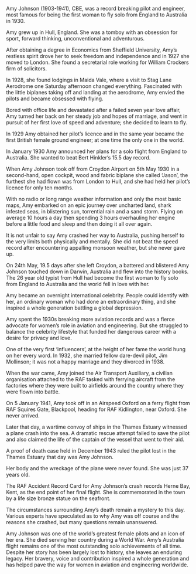 Amy Johnson (1903-1941), CBE, was a record breaking pilot and engineer, most famous for being the first woman to fly solo from England to Australia in 1930.

Amy grew up in Hull, England. She was a tomboy with an obsession for sport, forward thinking, unconventional and adventurous.

After obtaining a degree in Economics from Sheffield University, Amy’s restless spirit drove her to seek freedom and independence and in 1927 she moved to London. She found a secretarial role working for William Crockers firm of solicitors.

In 1928, she found lodgings in Maida Vale, where a visit to Stag Lane Aerodrome one Saturday afternoon changed everything. Fascinated with the little biplanes taking off and landing at the aerodrome, Amy envied the pilots and became obsessed with flying.

Bored with office life and devastated after a failed seven year love affair, Amy turned her back on her steady job and hopes of marriage, and went in pursuit of her first love of speed and adventure; she decided to learn to fly.

In 1929 Amy obtained her pilot’s licence and in the same year became the first British female ground engineer; at one time the only one in the world.

In January 1930 Amy announced her plans for a solo flight from England to Australia. She wanted to beat Bert Hinkler’s 15.5 day record.

When Amy Johnson took off from Croydon Airport on 5th May 1930 in a second-hand, open cockpit, wood and fabric biplane she called ‘Jason’, the furthest she had flown was from London to Hull, and she had held her pilot’s licence for only ten months.

With no radio or long range weather information and only the most basic maps, Amy embarked on an epic journey over uncharted land, shark infested seas, in blistering sun, torrential rain and a sand storm. Flying on average 10 hours a day then spending 3 hours overhauling her engine before a little food and sleep and then doing it all over again.

It is not unfair to say Amy crashed her way to Australia, pushing herself to the very limits both physically and mentally. She did not beat the speed record after encountering appalling monsoon weather, but she never gave up.

On 24th May, 19.5 days after she left Croydon, a battered and blistered Amy Johnson touched down in Darwin, Australia and flew into the history books. The 26 year old typist from Hull had become the first woman to fly solo from England to Australia and the world fell in love with her.

Amy became an overnight international celebrity. People could identify with her, an ordinary woman who had done an extraordinary thing, and she inspired a whole generation battling a global depression.

Amy spent the 1930s breaking more aviation records and was a fierce advocate for women’s role in aviation and engineering. But she struggled to balance the celebrity lifestyle that funded her dangerous career with a desire for privacy and love.

One of the very first ‘influencers’, at the height of her fame the world hung on her every word. In 1932, she married fellow dare-devil pilot, Jim Mollinson; it was not a happy marriage and they divorced in 1938.

When the war came, Amy joined the Air Transport Auxiliary, a civilian organisation attached to the RAF tasked with ferrying aircraft from the factories where they were built to airfields around the country where they were flown into battle.

On 5 January 1941, Amy took off in an Airspeed Oxford on a ferry flight from RAF Squires Gate, Blackpool, heading for RAF Kidlington, near Oxford. She never arrived.

Later that day, a wartime convoy of ships in the Thames Estuary witnessed a plane crash into the sea. A dramatic rescue attempt failed to save the pilot and also claimed the life of the captain of the vessel that went to their aid.

A proof of death case held in December 1943 ruled the pilot lost in the Thames Estuary that day was Amy Johnson.

Her body and the wreckage of the plane were never found. She was just 37 years old.

The RAF Accident Record Card for Amy Johnson’s crash records Herne Bay, Kent, as the end point of her final flight. She is commemorated in the town by a life size bronze statue on the seafront.

The circumstances surrounding Amy’s death remain a mystery to this day. Various experts have speculated as to why Amy was off course and the reasons she crashed, but many questions remain unanswered.

Amy Johnson was one of the world’s greatest female pilots and an icon of her era. She died serving her country during a World War. Amy’s Australia flight remains one of the most outstanding solo achievements of all time. Despite her story has been largely lost to history, she leaves an enduring legacy. Her bravery, voice and contribution inspired a whole generation and has helped pave the way for women in aviation and engineering worldwide.
